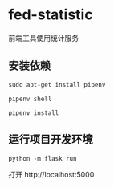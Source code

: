 # fed-statistic
前端工具使用统计服务

## 安装依赖
```shell
sudo apt-get install pipenv

pipenv shell

pipenv install
```

## 运行项目开发环境
```shell
python -m flask run
```

打开 http://localhost:5000